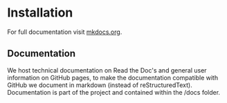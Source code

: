 # Installation

For full documentation visit [mkdocs.org](https://www.mkdocs.org).

## Documentation

We host technical documentation on Read the Doc's and general user information on GitHub pages, to make the documentation compatible with GitHub we document in markdown (instead of reStructuredText). Documentation is part of the project and contained within the /docs folder.
